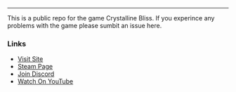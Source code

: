 
---

This is a public repo for the game Crystalline Bliss. If you experince any problems with the game please sumbit an issue here.

### Links

- [Visit Site](https://crystallinebliss.dev/)
- [Steam Page](https://store.steampowered.com/app/2547740/Crystalline_Bliss/)
- [Join Discord](https://discord.gg/XaWSsKQauC)
- [Watch On YouTube](https://www.youtube.com/channel/UC-02oe0-jCSy5KMqVSuXWbg)
